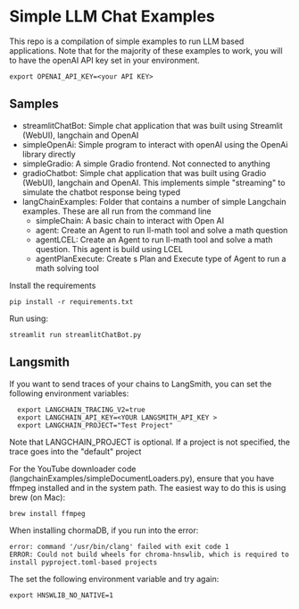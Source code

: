 # Simple LLM Chat Examples

This repo is a compilation of simple examples to run LLM based applications.
Note that for the majority of these examples to work, you will to have the openAI API key set in your environment.

```shell
export OPENAI_API_KEY=<your API KEY>
```

## Samples

- streamlitChatBot: Simple chat application that was built using Streamlit (WebUI), langchain and OpenAI 
- simpleOpenAi: Simple program to interact with openAI using the OpenAi library directly
- simpleGradio: A simple Gradio frontend. Not connected to anything
- gradioChatbot: Simple chat application that was built using Gradio (WebUI), langchain and OpenAI. 
This implements simple "streaming" to simulate the chatbot response being typed
- langChainExamples: Folder that contains a number of simple Langchain examples. These are all run from the command line
  - simpleChain: A basic chain to interact with Open AI
  - agent: Create an Agent to run ll-math tool and solve a math question
  - agentLCEL: Create an Agent to run ll-math tool and solve a math question. This agent is build using LCEL
  - agentPlanExecute: Create s Plan and Execute type of Agent to run a math solving tool
  

Install the requirements 
```shell
pip install -r requirements.txt  
```

Run using: 
```shell
streamlit run streamlitChatBot.py
```

## Langsmith

If you want to send traces of your chains to LangSmith, you can set the following environment variables:

```shell
  export LANGCHAIN_TRACING_V2=true
  export LANGCHAIN_API_KEY=<YOUR LANGSMITH_API_KEY >
  export LANGCHAIN_PROJECT="Test Project"
```
Note that LANGCHAIN_PROJECT is optional. If a project is not specified, the trace goes into the "default" project

For the YouTube downloader code (langchainExamples/simpleDocumentLoaders.py), ensure that you have ffmpeg installed
and in the system path. The easiest way to do this is using brew (on Mac):
```shell
brew install ffmpeg
```


When installing chormaDB, if you run into the error:
```shell
error: command '/usr/bin/clang' failed with exit code 1
ERROR: Could not build wheels for chroma-hnswlib, which is required to install pyproject.toml-based projects
```
The set the following environment variable and try again:

```shell
export HNSWLIB_NO_NATIVE=1 
```